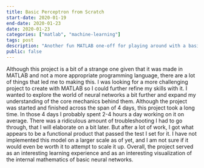 ```yaml
---
title: Basic Perceptron from Scratch
start-date: 2020-01-19
end-date: 2020-01-23
date: 2020-01-23
categories: ["matlab", "machine-learning"]
tags: post
description: "Another fun MATLAB one-off for playing around with a basic neural network."
public: false
---
```

Although this project is a bit of a strange one given that it was made in MATLAB and not a more appropriate programming language, there are a lot of things that led me to making this. I was looking for a more challenging project to create with MATLAB so I could further refine my skills with it. I wanted to explore the world of neural networks a bit further and expand my understanding of the core mechanics behind them. Although the project was started and finished across the span of 4 days, this project took a long time. In those 4 days I probably spent 2-4 hours a day working on it on average. There was a ridiculous amount of troubleshooting I had to go through, that I will elaborate on a bit later. But after a lot of work, I got what appears to be a functional product that passed the test I set for it. I have not implemented this model on a larger scale as of yet, and I am not sure if it would even be worth it to attempt to scale it up. Overall, the project served as an interesting learning experience and as an interesting visualization of the internal mathematics of basic neural networks.
